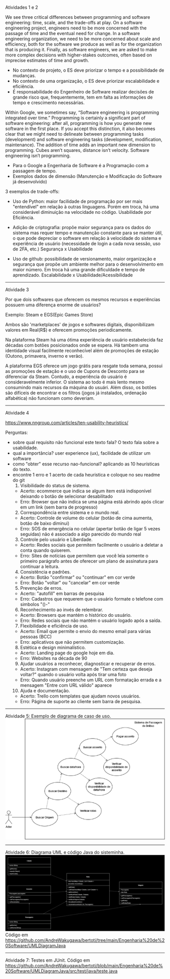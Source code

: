 Atividades 1 e 2

We see three critical differences between programming and software engineering:
time, scale, and the trade-offs at play.
On a software engineering project,
engineers need to be more concerned with the passage of time and the eventual need for change.
In a software engineering organization,
we need to be more concerned about scale and efficiency,
both for the software we produce as well as for the organization that is producing it.
Finally, as software engineers, we are asked to make more complex decisions with higher-stakes outcomes,
often based on imprecise estimates of time and growth.

-  No contexto de projeto, o ES deve priorizar o tempo e a possibilidade de mudanças.
-  No contexto de uma organização, o ES deve priorizar escalabilidade e eficiência.
-  É responsabilidade do Engenheiro de Software realizar decisões de grande risco que, frequentemente, tem em falta as informações de tempo e crescimento necessárias.


Within Google, we sometimes say, “Software engineering is programming integrated over time.” Programming is certainly a significant part of software engineering: after all, programming is how you generate new software in the first place. If you accept this distinction, it also becomes clear that we might need to delineate between programming tasks (development) and software engineering tasks (development, modification, maintenance). The addition of time adds an important new dimension to programming. Cubes aren’t squares, distance isn’t velocity. Software engineering isn’t programming.

- Para o Google a Engenharia de Software é a Programação com a passagem de tempo.
- Exemplos dados de dimensão (Manutenção e Modificação do Software já desenvolvido)

3 exemplos de trade-offs:
- Uso de Python: maior facilidade de programação por ser mais "entendível" em relação à outras linguagens. Porém em troca, há uma considerável diminuição na velocidade no código. Usabilidade por Eficiência.

- Adição de criptografia: propõe maior segurança para os dados do sistema mas requer tempo e manutenção constante para se manter útil, o que pode depreciar o software em relação à velocidade do sistema e experiência de usuário (necessidade de login a cada nova sessão, uso de 2FA, etc.)
Segurança x Usabilidade

- Uso de github: possibilidade de versionamento, maior organização e segurança que propõe um ambiente melhor para o desenvolvimento em maior número. Em troca há uma grande dificuldade e tempo de aprendizado.
Escalabilidade x Usabilidade/Acessibilidade


-----------------------------------

Atividade 3

Por que dois softwares que oferecem os mesmos recursos e experiências possuem uma diferença enorme de usuários?

Exemplo: Steam e EGS(Epic Games Store) <Usabilidade>

Ambos são 'marketplaces' de jogos e softwares digitais, disponibilizam valores em Real(R$) e oferecem promoções periodicamente.

Na plataforma Steam há uma ótima experiência de usuário estabelecida faz décadas com botões posicionados onde se espera. Há tambem uma identidade visual facilmente reconhecível além de promoções de estação (Outono, primavera, inverno e verão).

A plataforma EGS oferece um jogo grátis para resgate toda semana, possui as promoções de estação e o uso de Cupons de Desconto para se diferenciar da Steam. Contudo, a experiência do usuário é consideravelmente inferior. O sistema ao todo é mais lento mesmo consumindo mais recursos da máquina do usuári. Além disso, os botões são difíceis de encontrar e os filtros (jogos já instalados, ordenação alfabética) não funcionam como deveriam.

---------------------------------------

Atividade 4

https://www.nngroup.com/articles/ten-usability-heuristics/

Perguntas: 
 - sobre qual requisito não funcional este texto fala?
   O texto fala sobre a usabilidade.
 - qual a importância?
   user experience (ux), facilidade de utilizar um software
 - como "obter" esse recurso nao-funcional?
   aplicando as 10 heurísticas do texto.
 - encontre 1 erro e 1 acerto de cada heuristica e coloque no seu readme do git
   1. Visibilidade do status de sistema.
     - Acerto: ecommerce que indica se algum item está indisponível deixando o botão de selecionar desabilitado 
     - Erro: Browser que não indica se uma página está abrindo após clicar em um link (sem barra de progresso)
   2. Correspondência entre sistema e o mundo real.
     - Acerto: Controle de volume do celular (botão de cima aumenta, botão de baixo diminui)
     - Erro: SOS de emergência no celular (apertar botão de ligar 5 vezes seguidas) não é associado a algo parecido do mundo real
   3. Controle pelo usuário e Liberdade.
     - Acerto: Redes sociais que permitem facilmente o usuário a deletar a conta quando quiserem.
     - Erro: Sites de notícias que permitem que você leia somente o primeiro parágrafo antes de oferecer um plano de assinatura para continuar a leitura.
   4. Consistência e padrões.
     - Acerto: Botão "confirmar" ou "continuar" em cor verde
     - Erro: Botão "voltar" ou "cancelar" em cor verde
   5. Prevenção de erros.
     - Acerto: "autofill" em barras de pesquisa
     - Erro: Cadastros que requerem que o usuário formate o telefone com simbolos "()-"
   6. Reconhecimento ao invés de relembrar.
     - Acerto: Browsers que mantém o histórico do usuário.
     - Erro: Redes sociais que não mantém o usuário logado após a saída.
   7. Flexibilidade e eficiência de uso.
     - Acerto: Email que permite o envio do mesmo email para várias pessoas (BCC)
     - Erro: aplicativos que não permitem customização.
   8. Estética e design minimalístico.
     - Acerto: Landing page do google hoje em dia.
     - Erro: Websites na década de 90
   9. Ajudar usuários a reconhecer, diagnosticar e recuperar de erros.
     - Acerto: Instagram com mensagem de "Tem certeza que deseja voltar?" quando o usuário volta após tirar uma foto
     - Erro: Quando usuário preenche um URL com formatação errada e a mensagem "Entre com URL válido" aparece
   10. Ajuda e documentação.
     - Acerto: Trello com templates que ajudam novos usuários.
     - Erro: Página de suporte ao cliente sem barra de pesquisa.

----------------------------------------
Atividade 5: Exemplo de diagrama de caso de uso.
![Diagrama de Passagem de Ônibus](https://github.com/AndreWakugawa/bertoti/blob/main/Engenharia%20de%20Software/blob/useCasePassagemOnibus.png?raw=true)

----------------------------------------
Atividade 6: Diagrama UML e código Java do sisteminha.
![Diagrama UML de Passagem de Ônibus](https://github.com/AndreWakugawa/bertoti/blob/main/Engenharia%20de%20Software/blob/UML.drawio.png?raw=true)
Código em https://github.com/AndreWakugawa/bertoti/tree/main/Engenharia%20de%20Software/UMLDiagramJava

----------------------------------------
Atividade 7: Testes em JUnit.
Código em https://github.com/AndreWakugawa/bertoti/blob/main/Engenharia%20de%20Software/UMLDiagramJava/src/test/java/teste.java
